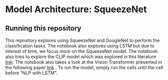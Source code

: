 # Model Architecture: SqueezeNet

## Running this repository
This repository explores using SqueezeNet and GoogleNet to perform the classification tasks. The notebook also explores using LSTM but due to interest of time, we focus more on the SqueezeNet model. The notebook also tries to explore the CLIP model which was explored in this literature [link](https://arxiv.org/abs/2103.00020). The notebook also takes a look at the Vision Transformer presented in the following paper [link](https://arxiv.org/abs/2010.11929) . To run the model, simply run the cells until the cell before "NLP with LSTM".
